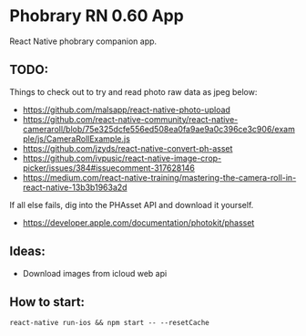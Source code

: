 # Phobrary RN 0.60 App
React Native phobrary companion app.

## TODO:
Things to check out to try and read photo raw data as jpeg below:

- https://github.com/malsapp/react-native-photo-upload
- https://github.com/react-native-community/react-native-cameraroll/blob/75e325dcfe556ed508ea0fa9ae9a0c396ce3c906/example/js/CameraRollExample.js
- https://github.com/jzyds/react-native-convert-ph-asset
- https://github.com/ivpusic/react-native-image-crop-picker/issues/384#issuecomment-317628146
- https://medium.com/react-native-training/mastering-the-camera-roll-in-react-native-13b3b1963a2d

If all else fails, dig into the PHAsset API and download it yourself.
- https://developer.apple.com/documentation/photokit/phasset

## Ideas:
- Download images from icloud web api


## How to start:

```
react-native run-ios && npm start -- --resetCache
```

